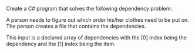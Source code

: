 Create a C# program that solves the following dependency problem:
 
A person needs to figure out which order his/her clothes need to be put on. 
The person creates a file that contains the dependencies.
 
This input is a declared array of dependencies with the [0] index being the dependency and the [1] index being the item. 

